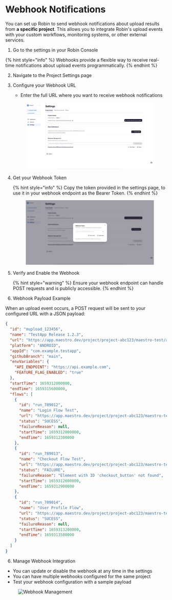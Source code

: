 # Webhook Notifications

You can set up Robin to send webhook notifications about upload results from **a specific project**. This allows you to integrate Robin's upload events with your custom workflows, monitoring systems, or other external services.

1. Go to the settings in your Robin Console

{% hint style="info" %}
Webhooks provide a flexible way to receive real-time notifications about upload events programmatically.
{% endhint %}

2.  Navigate to the Project Settings page

3.  Configure your Webhook URL

    - Enter the full URL where you want to receive webhook notifications
    <figure><img src="../../.gitbook/assets/webhook-management-settings.png" alt="Webhook Settings"></figcaption></figure>

4.  Get your Webhook Token

    {% hint style="info" %}
    Copy the token provided in the settings page, to use it in your webhook endpoint as the Bearer Token.
    {% endhint %}

    <figure><img src="../../.gitbook/assets/webhook-management-token.png" alt="Webhook URL Configuration"></figcaption></figure>

5.  Verify and Enable the Webhook

    {% hint style="warning" %}
    Ensure your webhook endpoint can handle POST requests and is publicly accessible.
    {% endhint %}

6.  Webhook Payload Example

When an upload event occurs, a POST request will be sent to your configured URL with a JSON payload:

```json
{
  "id": "mupload_123456",
  "name": "TestApp Release 1.2.3",
  "url": "https://app.maestro.dev/project/project-abc123/maestro-test/app/com.example.testapp/upload/upload-123456",
  "platform": "ANDROID",
  "appId": "com.example.testapp",
  "githubBranch": "main",
  "envVariables": {
    "API_ENDPOINT": "https://api.example.com",
    "FEATURE_FLAG_ENABLED": "true"
  },
  "startTime": 1659312000000,
  "endTime": 1659315600000,
  "flows": [
    {
      "id": "run_789012",
      "name": "Login Flow Test",
      "url": "https://app.maestro.dev/project/project-abc123/maestro-test/flow/run-789012",
      "status": "SUCESS",
      "failureReason": null,
      "startTime": 1659312000000,
      "endTime": 1659312300000
    },
    {
      "id": "run_789013",
      "name": "Checkout Flow Test",
      "url": "https://app.maestro.dev/project/project-abc123/maestro-test/flow/run-789013",
      "status": "FAILURE",
      "failureReason": "Element with ID 'checkout_button' not found",
      "startTime": 1659312600000,
      "endTime": 1659312900000
    },
    {
      "id": "run_789014",
      "name": "User Profile Flow",
      "url": "https://app.maestro.dev/project/project-abc123/maestro-test/flow/run-789014",
      "status": "SUCESS",
      "failureReason": null,
      "startTime": 1659313200000,
      "endTime": 1659313500000
    }
  ]
}
```

6. Manage Webhook Integration

- You can update or disable the webhook at any time in the settings
- You can have multiple webhooks configured for the same project
- Test your webhook configuration with a sample payload

<figure><img src="../../.gitbook/assets/webhook-management.png" alt="Webhook Management"></figcaption></figure>
